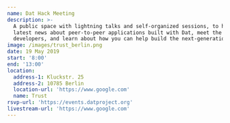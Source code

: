 ```yaml
---
name: Dat Hack Meeting
description: >-
  A public space with lightning talks and self-organized sessions, to hear the
  latest news about peer-to-peer applications built with Dat, meet the
  developers, and learn about how you can help build the next-generation web.
image: /images/trust_berlin.png
date: 19 May 2019
start: '8:00'
end: '13:00'
location:
  address-1: Kluckstr. 25
  address-2: 10785 Berlin
  location-url: 'https://www.google.com'
  name: Trust
rsvp-url: 'https://events.datproject.org'
livestream-url: 'https://www.google.com'
---
```


